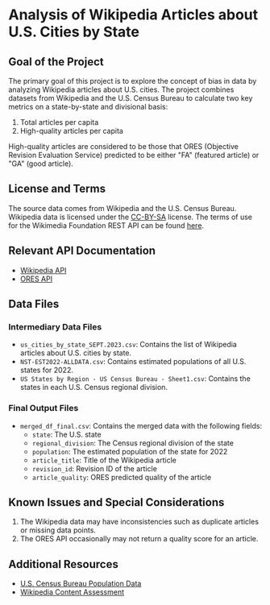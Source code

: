 # Analysis of Wikipedia Articles about U.S. Cities by State

## Goal of the Project

The primary goal of this project is to explore the concept of bias in data by analyzing Wikipedia articles about U.S. cities. The project combines datasets from Wikipedia and the U.S. Census Bureau to calculate two key metrics on a state-by-state and divisional basis:
1. Total articles per capita
2. High-quality articles per capita

High-quality articles are considered to be those that ORES (Objective Revision Evaluation Service) predicted to be either "FA" (featured article) or "GA" (good article).

## License and Terms

The source data comes from Wikipedia and the U.S. Census Bureau. Wikipedia data is licensed under the [CC-BY-SA](https://creativecommons.org/licenses/by-sa/3.0/) license. The terms of use for the Wikimedia Foundation REST API can be found [here](https://www.mediawiki.org/wiki/REST_API#Terms_and_conditions).

## Relevant API Documentation

- [Wikipedia API](https://www.mediawiki.org/wiki/API:Main_page)
- [ORES API](https://www.mediawiki.org/wiki/ORES)

## Data Files

### Intermediary Data Files

- `us_cities_by_state_SEPT.2023.csv`: Contains the list of Wikipedia articles about U.S. cities by state.
- `NST-EST2022-ALLDATA.csv`: Contains estimated populations of all U.S. states for 2022.
- `US States by Region - US Census Bureau - Sheet1.csv`: Contains the states in each U.S. Census regional division.

### Final Output Files

- `merged_df_final.csv`: Contains the merged data with the following fields:
  - `state`: The U.S. state
  - `regional_division`: The Census regional division of the state
  - `population`: The estimated population of the state for 2022
  - `article_title`: Title of the Wikipedia article
  - `revision_id`: Revision ID of the article
  - `article_quality`: ORES predicted quality of the article

## Known Issues and Special Considerations

1. The Wikipedia data may have inconsistencies such as duplicate articles or missing data points.
2. The ORES API occasionally may not return a quality score for an article.

## Additional Resources

- [U.S. Census Bureau Population Data](https://www.census.gov/programs-surveys/popest.html)
- [Wikipedia Content Assessment](https://en.wikipedia.org/wiki/Wikipedia:Content_assessment)
